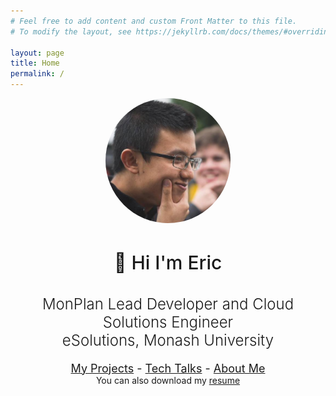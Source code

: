 ```yaml
---
# Feel free to add content and custom Front Matter to this file.
# To modify the layout, see https://jekyllrb.com/docs/themes/#overriding-theme-defaults

layout: page
title: Home
permalink: /
---
```



<center>
    <img src="/assets/images/lorderikir.jpg" style="width: 200px; height:200px; border-radius: 100%"/>
    <h1 style="font-size: 30px; font-weight: 500">👋 Hi I'm Eric</h1>
    <h2 style="font-size: 24px; font-weight: 300">MonPlan Lead Developer and Cloud Solutions Engineer <br /> eSolutions, Monash University</h2>
    <div style="font-size: 18px">
        <a href="/projects">My Projects</a> - 
        <a href="/talks">Tech Talks</a> - 
        <a href="/about">About Me</a>
    </div>
    You can also download my <a href="/assets/downloads/EricJiang-Resume18.pdf">resume</a>
</center>
